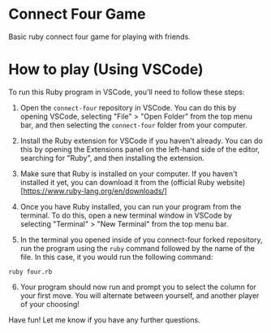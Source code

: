 # Connect Four Game
Basic ruby connect four game for playing with friends.

# How to play (Using VSCode)
To run this Ruby program in VSCode, you'll need to follow these steps:

1. Open the `connect-four` repository in VSCode. You can do this by opening VSCode, selecting "File" > "Open Folder" from the top menu bar, and then selecting the `connect-four` folder from your computer.

2. Install the Ruby extension for VSCode if you haven't already. You can do this by opening the Extensions panel on the left-hand side of the editor, searching for "Ruby", and then installing the extension.

3. Make sure that Ruby is installed on your computer. If you haven't installed it yet, you can download it from the (official Ruby website)[https://www.ruby-lang.org/en/downloads/]

4. Once you have Ruby installed, you can run your program from the terminal. To do this, open a new terminal window in VSCode by selecting "Terminal" > "New Terminal" from the top menu bar.

5. In the terminal you opened inside of you connect-four forked repository, run the program using the `ruby` command followed by the name of the file. In this case, it you would run the following command:

```
ruby four.rb
```

6. Your program should now run and prompt you to select the column for your first move. You will alternate between yourself, and another player of your choosing!

Have fun! Let me know if you have any further questions.